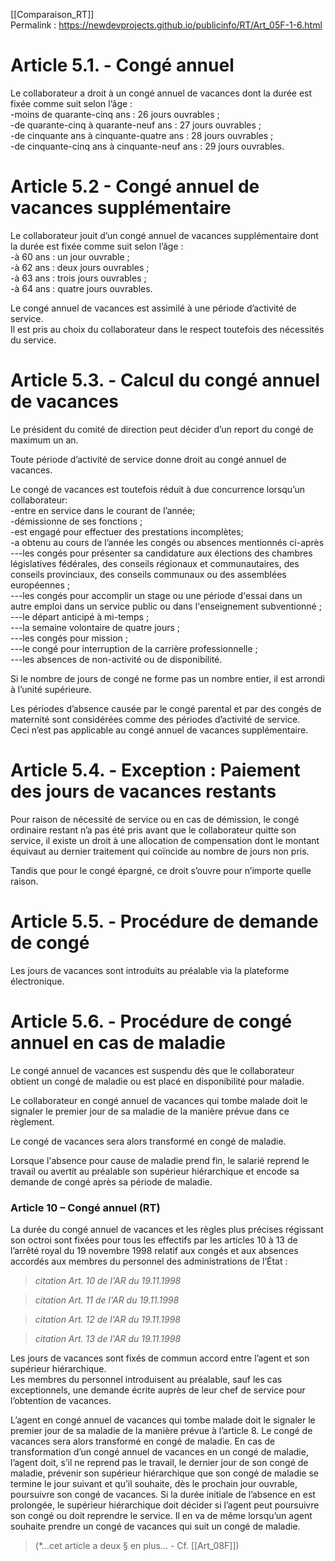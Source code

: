 [[Comparaison_RT]]  
Permalink : https://newdevprojects.github.io/publicinfo/RT/Art_05F-1-6.html

# Article 5.1. - Congé annuel 

Le collaborateur a droit à un congé annuel de vacances dont la durée est fixée comme suit selon l’âge :  
-moins de quarante-cinq ans : 26 jours ouvrables ;   
-de quarante-cinq à quarante-neuf ans : 27 jours ouvrables ;  
-de cinquante ans à cinquante-quatre ans : 28 jours ouvrables ;  
-de cinquante-cinq ans à cinquante-neuf ans : 29 jours ouvrables.

# Article 5.2 - Congé annuel de vacances supplémentaire

Le collaborateur jouit d’un congé annuel de vacances supplémentaire dont la durée est fixée comme suit selon l’âge :  
-à 60 ans : un jour ouvrable ;    
-à 62 ans : deux jours ouvrables ;  
-à 63 ans : trois jours ouvrables ;  
-à 64 ans : quatre jours ouvrables.

Le congé annuel de vacances est assimilé à une période d’activité de service.  
Il est pris au choix du collaborateur dans le respect toutefois des nécessités du service. 

# Article 5.3. - Calcul du congé annuel de vacances

Le président du comité de direction peut décider d’un report du congé de maximum un an.

Toute période d’activité de service donne droit au congé annuel de vacances. 

Le congé de vacances est toutefois réduit à due concurrence lorsqu’un collaborateur:  
-entre en service dans le courant de l’année;   
-démissionne de ses fonctions ;  
-est engagé pour effectuer des prestations incomplètes;   
-a obtenu au cours de l’année les congés ou absences mentionnés ci-après  
---les congés pour présenter sa candidature aux élections des chambres législatives fédérales, des conseils régionaux et communautaires, des conseils provinciaux, des conseils communaux ou des assemblées européennes ;   
---les congés pour accomplir un stage ou une période d'essai dans un autre emploi dans un service public ou dans l'enseignement subventionné ;  
---le départ anticipé à mi-temps ;   
---la semaine volontaire de quatre jours ;   
---les congés pour mission ;   
---le congé pour interruption de la carrière professionnelle ;   
---les absences de non-activité ou de disponibilité. 

Si le nombre de jours de congé ne forme pas un nombre entier, il est arrondi à l’unité supérieure.

Les périodes d’absence causée par le congé parental et par des congés de maternité sont considérées comme des périodes d’activité de service.  
Ceci n’est pas applicable au congé annuel de vacances supplémentaire.

# Article 5.4. - Exception : Paiement des jours de vacances restants

Pour raison de nécessité de service ou en cas de démission, le congé ordinaire restant n’a pas été pris avant que le collaborateur quitte son service, il existe un droit à une allocation de compensation dont le montant équivaut au dernier traitement qui coïncide au nombre de jours non pris. 

Tandis que pour le congé épargné, ce droit s’ouvre pour n’importe quelle raison.

# Article 5.5. - Procédure de demande de congé

Les jours de vacances sont introduits au préalable via la plateforme électronique.

# Article 5.6. - Procédure de congé annuel en cas de maladie 

Le congé annuel de vacances est suspendu dès que le collaborateur obtient un congé de maladie ou est placé en disponibilité pour maladie.

Le collaborateur en congé annuel de vacances qui tombe malade doit le signaler le premier jour de sa maladie de la manière prévue dans ce règlement. 

Le congé de vacances sera alors transformé en congé de maladie.

Lorsque l'absence pour cause de maladie prend fin, le salarié reprend le travail ou avertit au préalable son supérieur hiérarchique et encode sa demande de congé après sa période de maladie.

### Article 10 – Congé annuel  (RT)

La durée du congé annuel de vacances et les règles plus précises régissant son octroi sont fixées  pour tous les effectifs par les articles 10 à 13 de l’arrêté royal du 19 novembre 1998 relatif aux congés et aux absences accordés aux membres du personnel des administrations de l’État :

> *citation Art. 10 de l'AR du 19.11.1998*


> *citation Art. 11 de l'AR du 19.11.1998*


> *citation Art. 12 de l'AR du 19.11.1998*


> *citation Art. 13 de l'AR du 19.11.1998*

Les jours de vacances sont fixés de commun accord entre l’agent et son supérieur hiérarchique.  
Les membres du personnel introduisent au préalable, sauf les cas exceptionnels, une demande écrite auprès de leur chef de service pour l’obtention de vacances. 

L’agent en congé annuel de vacances qui tombe malade doit le signaler le premier jour de sa maladie de la manière prévue à l’article 8. Le congé de vacances sera alors transformé en congé de maladie. En cas de transformation d’un congé annuel de vacances en un congé de maladie, l’agent doit, s’il ne reprend pas le travail, le dernier jour de son congé de maladie, prévenir son supérieur hiérarchique que son congé de maladie se termine le jour suivant et qu’il souhaite, dès le prochain jour ouvrable, poursuivre son congé de vacances. Si la durée initiale de l’absence en est prolongée, le supérieur hiérarchique doit décider si l’agent peut poursuivre son congé ou doit reprendre le service. Il en va de même lorsqu’un agent souhaite prendre un congé de vacances qui suit un congé de maladie.

> (*...cet article a deux § en plus... - Cf. [[Art_08F]])



